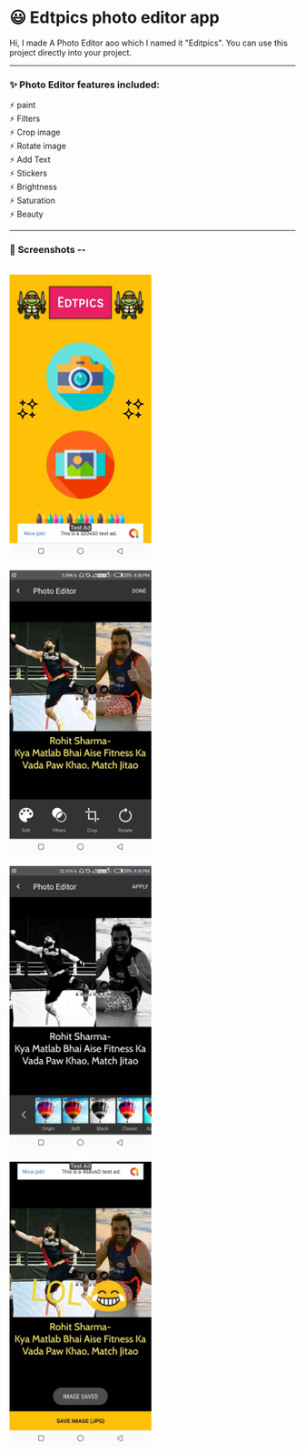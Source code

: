 <h1>😃 Edtpics photo editor app</h1>

<p>Hi, I made A Photo Editor aoo which I named it "Editpics". You can use this project directly into your project. </p>

<hr>

<h3>✨ <b>Photo Editor features included:</b></h3>
<p> 
⚡ paint <br>
⚡ Filters <br>
⚡ Crop image<br>
⚡ Rotate image <br>
⚡ Add Text <br>
⚡ Stickers <br>
⚡ Brightness <br>
⚡ Saturation <br>
⚡ Beauty <br>

</p>

<hr>



<h3>📱 <b>Screenshots</b> --</h3>
<br>

<img src="https://github.com/KingSujeet/Edtpics/blob/master/WhatsApp%20Image%202020-10-10%20at%201.35.16%20PM%20(2).jpeg" width="250">
<br><br>



<img src="https://github.com/KingSujeet/Edtpics/blob/master/WhatsApp%20Image%202020-10-10%20at%201.35.16%20PM%20(3).jpeg" width="250">
<br><br>



<img src="https://github.com/KingSujeet/Edtpics/blob/master/WhatsApp%20Image%202020-10-10%20at%201.35.17%20PM%20(3).jpeg" width="250">
<br><br>



<img src="https://github.com/KingSujeet/Edtpics/blob/master/WhatsApp%20Image%202020-10-10%20at%201.35.17%20PM%20(5).jpeg" width="250">
<br><br>






